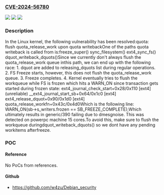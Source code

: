 ### [CVE-2024-56780](https://cve.mitre.org/cgi-bin/cvename.cgi?name=CVE-2024-56780)
![](https://img.shields.io/static/v1?label=Product&message=Linux&color=blue)
![](https://img.shields.io/static/v1?label=Version&message=d40c192e119892799dd4ddf94f5cea6fa93775ef%3C%20a5abba5e0e586e258ded3e798fe5f69c66fec198%20&color=brighgreen)
![](https://img.shields.io/static/v1?label=Vulnerability&message=n%2Fa&color=brighgreen)

### Description

In the Linux kernel, the following vulnerability has been resolved:quota: flush quota_release_work upon quota writebackOne of the paths quota writeback is called from is:freeze_super()  sync_filesystem()    ext4_sync_fs()      dquot_writeback_dquots()Since we currently don't always flush the quota_release_work queue inthis path, we can end up with the following race: 1. dquot are added to releasing_dquots list during regular operations. 2. FS Freeze starts, however, this does not flush the quota_release_work queue. 3. Freeze completes. 4. Kernel eventually tries to flush the workqueue while FS is frozen which    hits a WARN_ON since transaction gets started during frozen state:  ext4_journal_check_start+0x28/0x110 [ext4] (unreliable)  __ext4_journal_start_sb+0x64/0x1c0 [ext4]  ext4_release_dquot+0x90/0x1d0 [ext4]  quota_release_workfn+0x43c/0x4d0Which is the following line:  WARN_ON(sb->s_writers.frozen == SB_FREEZE_COMPLETE);Which ultimately results in generic/390 failing due to dmesgnoise. This was detected on powerpc machine 15 cores.To avoid this, make sure to flush the workqueue duringdquot_writeback_dquots() so we dont have any pending workitems afterfreeze.

### POC

#### Reference
No PoCs from references.

#### Github
- https://github.com/w4zu/Debian_security

